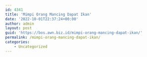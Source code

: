 ```yaml
---
id: 4341
title: 'Mimpi Orang Mancing Dapat Ikan'
date: '2022-10-01T22:37:24+00:00'
author: admin
layout: post
guid: 'https://bos.awn.biz.id/mimpi-orang-mancing-dapat-ikan/'
permalink: /mimpi-orang-mancing-dapat-ikan/
categories:
    - Uncategorized
---
```


